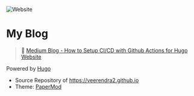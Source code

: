 ![Website](https://img.shields.io/website?down_message=Offline&up_message=Online&url=https%3A%2F%2Fveerendra2.github.io)
# My Blog
> :newspaper: [Medium Blog - How to Setup CI/CD with Github Actions for Hugo Website](https://veerendra2.medium.com/hugo-website-ci-cd-with-github-actions-65a5a924e451)

Powered by [Hugo](https://gohugo.io/)
* Source Repository of https://veerendra2.github.io
* Theme: [PaperMod](https://github.com/adityatelange/hugo-PaperMod)
